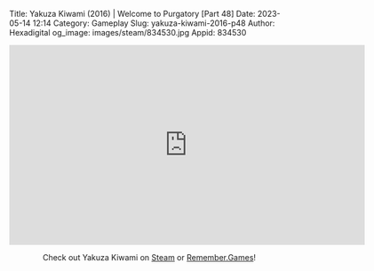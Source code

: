 Title: Yakuza Kiwami (2016) | Welcome to Purgatory [Part 48]
Date: 2023-05-14 12:14
Category: Gameplay
Slug: yakuza-kiwami-2016-p48
Author: Hexadigital
og_image: images/steam/834530.jpg
Appid: 834530

<center><iframe src="https://www.youtube.com/embed/he4ul1OQJbo?feature=oembed" allow="accelerometer; autoplay; encrypted-media; gyroscope; picture-in-picture" width="640" height="360" frameborder="0"></iframe>

Check out Yakuza Kiwami on [Steam](https://store.steampowered.com/app/834530/?curator_clanid=34633900) or [Remember.Games](https://remember.games/game/342/)!</center>